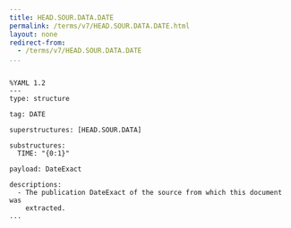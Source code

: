 ```yaml
---
title: HEAD.SOUR.DATA.DATE
permalink: /terms/v7/HEAD.SOUR.DATA.DATE.html
layout: none
redirect-from:
  - /terms/v7/HEAD.SOUR.DATA.DATE
...
```


```

%YAML 1.2
---
type: structure

tag: DATE

superstructures: [HEAD.SOUR.DATA]

substructures:
  TIME: "{0:1}"

payload: DateExact

descriptions:
  - The publication DateExact of the source from which this document was
    extracted.
...

```